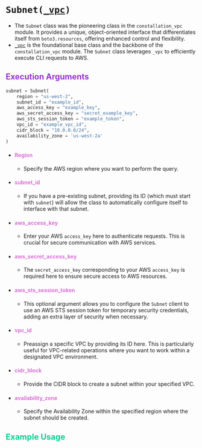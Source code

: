 
# <code>Subnet(<span style="color: #DA70D6;">[_vpc]("_vpc.md")</span>)</code>

- The `Subnet` class was the pioneering class in the `constallation_vpc` module. It provides a unique, object-oriented interface that differentiates itself from `boto3.resources`, offering enhanced control and flexibility.
- <span style="color: #DA70D6;">[`_vpc`]("_vpc.md")</span> is the foundational base class and the backbone of the `constallation_vpc` module. The `Subnet` class leverages `_vpc` to efficiently execute CLI requests to AWS.

## <span style="color: #9932CC;">**Execution Arguments**</span>

```python
subnet = Subnet(
    region = "us-west-2",
    subnet_id = "example_id",
    aws_access_key = "example_key",
    aws_secret_access_key = "secret_example_key",
    aws_sts_session_token = "example_token",
    vpc_id = "example_vpc_id",
    cidr_block = "10.0.0.0/24",
    availability_zone = 'us-west-2a'
)
```

- #### <span style="color: #DA70D6;">**Region**</span>
  - Specify the AWS region where you want to perform the query.
  
- #### <span style="color: #DA70D6;">**subnet_id**</span>
  - If you have a pre-existing subnet, providing its ID (which must start with `subnet`) will allow the class to automatically configure itself to interface with that subnet.
  
- #### <span style="color: #DA70D6;">**aws_access_key**</span>
  - Enter your AWS `access_key` here to authenticate requests. This is crucial for secure communication with AWS services.
  
- #### <span style="color: #DA70D6;">**aws_secret_access_key**</span>
  - The `secret_access_key` corresponding to your AWS `access_key` is required here to ensure secure access to AWS resources.
  
- #### <span style="color: #DA70D6;">**aws_sts_session_token**</span>
  - This optional argument allows you to configure the `Subnet` client to use an AWS STS session token for temporary security credentials, adding an extra layer of security when necessary.
  
- #### <span style="color: #DA70D6;">**vpc_id**</span>
  - Preassign a specific VPC by providing its ID here. This is particularly useful for VPC-related operations where you want to work within a designated VPC environment.
  
- #### <span style="color: #DA70D6;">**cidr_block**</span>
  - Provide the CIDR block to create a subnet within your specified VPC.
  
- #### <span style="color: #DA70D6;">**availability_zone**</span>
  - Specify the Availability Zone within the specified region where the subnet should be created.

## <span style="color: #00d192;">**Example Usage**</span>